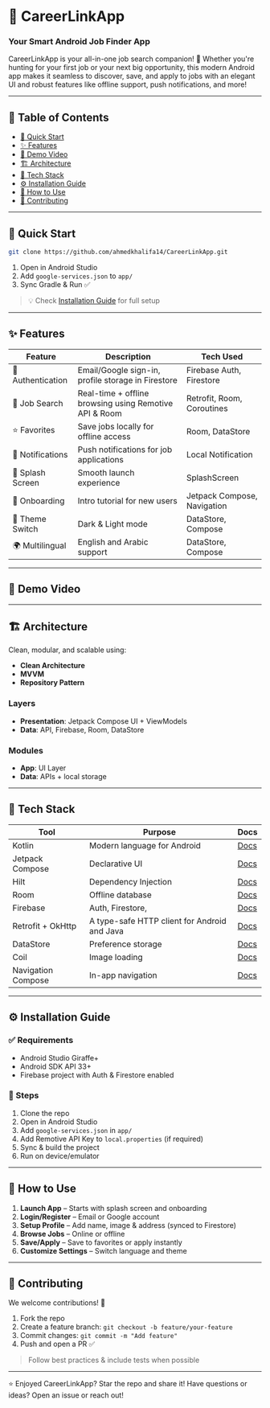 
# 🚀 CareerLinkApp
### Your Smart Android Job Finder App

CareerLinkApp is your all-in-one job search companion! 🚀 Whether you're hunting for your first job or your next big opportunity, this modern Android app makes it seamless to discover, save, and apply to jobs with an elegant UI and robust features like offline support, push notifications, and more!

---

## 📌 Table of Contents
- [🏁 Quick Start](#-quick-start)
- [✨ Features](#-features)
- [🎥 Demo Video](#-demo-video)
- [🏗️ Architecture](#-architecture)
- [🧰 Tech Stack](#-tech-stack)
- [⚙️ Installation Guide](#-installation-guide)
- [📱 How to Use](#-how-to-use)
- [🤝 Contributing](#-contributing)

---

## 🏁 Quick Start
```bash
git clone https://github.com/ahmedkhalifa14/CareerLinkApp.git
```
1. Open in Android Studio
2. Add `google-services.json` to `app/`
3. Sync Gradle & Run ✅

> 💡 Check [Installation Guide](#-installation-guide) for full setup

---

## ✨ Features
| Feature           | Description                                                               | Tech Used                      |
|------------------|---------------------------------------------------------------------------|-------------------------------|
| 🔐 Authentication | Email/Google sign-in, profile storage in Firestore                      | Firebase Auth, Firestore      |
| 🔎 Job Search     | Real-time + offline browsing using Remotive API & Room                  | Retrofit, Room, Coroutines    |
| ⭐ Favorites      | Save jobs locally for offline access                                    | Room, DataStore    |
| 📩 Notifications  | Push notifications for job applications                                 | Local Notification|
| 🎉 Splash Screen  | Smooth launch experience                                                | SplashScreen |
| 🚀 Onboarding     | Intro tutorial for new users                                            | Jetpack Compose, Navigation | 
| 🌙 Theme Switch   | Dark & Light mode                                                        | DataStore, Compose          |
| 🌍 Multilingual   | English  and Arabic  support                                          | DataStore, Compose            |

---

## 🎥 Demo Video


---

## 🏗️ Architecture
Clean, modular, and scalable using:
- **Clean Architecture**
- **MVVM**
- **Repository Pattern**

### Layers
- **Presentation**: Jetpack Compose UI + ViewModels
- **Data**: API, Firebase, Room, DataStore

### Modules
- **App**: UI Layer
- **Data**: APIs + local storage

---

## 🧰 Tech Stack
| Tool              | Purpose                          | Docs |
|-------------------|----------------------------------|------|
| Kotlin            | Modern language for Android      | [Docs](https://kotlinlang.org) |
| Jetpack Compose   | Declarative UI                   | [Docs](https://developer.android.com/jetpack/compose) |
| Hilt              | Dependency Injection             | [Docs](https://dagger.dev/hilt) |
| Room              | Offline database                 | [Docs](https://developer.android.com/jetpack/androidx/releases/room) |
| Firebase          | Auth, Firestore,                 | [Docs](https://firebase.google.com/docs) |
| Retrofit + OkHttp |A type-safe HTTP client for Android and Java  | [Docs](https://square.github.io/retrofit/) |
| DataStore         | Preference storage               | [Docs](https://developer.android.com/topic/libraries/architecture/datastore) |
| Coil              | Image loading                    | [Docs](https://coil-kt.github.io/coil/) |
| Navigation Compose| In-app navigation                | [Docs](https://developer.android.com/jetpack/compose/navigation) |

---

## ⚙️ Installation Guide
### ✅ Requirements
- Android Studio Giraffe+
- Android SDK API 33+
- Firebase project with Auth & Firestore enabled

### 🚀 Steps
1. Clone the repo
2. Open in Android Studio
3. Add `google-services.json` in `app/`
4. Add Remotive API Key to `local.properties` (if required)
5. Sync & build the project
6. Run on device/emulator

---

## 📱 How to Use
1. **Launch App** – Starts with splash screen and onboarding
2. **Login/Register** – Email or Google account
3. **Setup Profile** – Add name, image & address (synced to Firestore)
4. **Browse Jobs** – Online or offline
5. **Save/Apply** – Save to favorites or apply instantly
6. **Customize Settings** – Switch language and theme

---

## 🤝 Contributing
We welcome contributions! 🎉

1. Fork the repo
2. Create a feature branch: `git checkout -b feature/your-feature`
3. Commit changes: `git commit -m "Add feature"`
4. Push and open a PR ✅

> Follow best practices & include tests when possible

---

⭐ Enjoyed CareerLinkApp? Star the repo and share it! Have questions or ideas? Open an issue or reach out!

